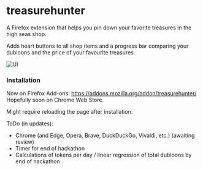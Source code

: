 # treasurehunter
A Firefox extension that helps you pin down your favorite treasures in the high seas shop.

Adds heart buttons to all shop items and a progress bar comparing your dubloons and the price of your favourite treasures.

![UI](https://cloud-jwdp2xf3l-hack-club-bot.vercel.app/0screenshot_2024-11-03_at_15.08.13.png)
### Installation
Now on Firefox Add-ons: <https://addons.mozilla.org/addon/treasurehunter/>
Hopefully soon on Chrome Web Store.

Might require reloading the page after installation.

ToDo (in updates):
 - Chrome (and Edge, Opera, Brave, DuckDuckGo, Vivaldi, etc.) (awaiting review)
 - Timer for end of hackathon
 - Calculations of tokens per day / linear regression of total dubloons by end of hackathon
